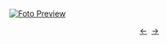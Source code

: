 [![Foto Preview](preview/n702.avif)](https://20essentials.github.io/project-000-702)

<div align="center" style="display: flex; justify-content: center;">
  <a  href="https://github.com/20essentials/project-000-701" target="_blank">&#8592;</a>
  &nbsp;&nbsp;
  <a  href="https://github.com/20essentials/project-000-703" target="_blank">&#8594;</a>
</div>
